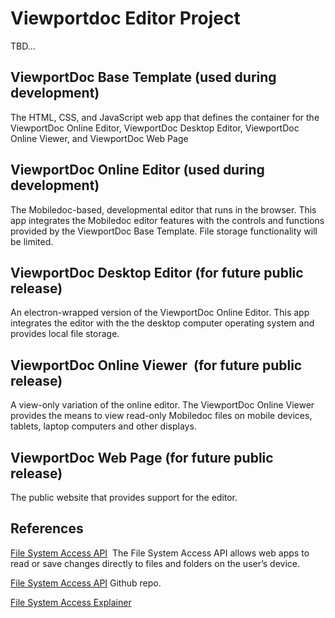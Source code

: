 # Viewportdoc Editor Project

TBD...

## ViewportDoc Base Template (used during development)

The HTML, CSS, and JavaScript web app that defines the container for the ViewportDoc Online Editor, ViewportDoc Desktop Editor, ViewportDoc Online Viewer, and ViewportDoc Web Page

## ViewportDoc Online Editor (used during development)

The Mobiledoc-based, developmental editor that runs in the browser. This app integrates the Mobiledoc editor features with the controls and functions provided by the ViewportDoc Base Template. File storage functionality will be limited.

## ViewportDoc Desktop Editor (for future public release)

An electron-wrapped version of the ViewportDoc Online Editor. This app integrates the editor with the the desktop computer operating system and provides local file storage.

## ViewportDoc Online Viewer  (for future public release)

A view-only variation of the online editor. The ViewportDoc Online Viewer provides the means to view read-only Mobiledoc files on mobile devices, tablets, laptop computers and other displays.

## ViewportDoc Web Page (for future public release)

The public website that provides support for the editor.

## References

[File System Access API](https://web.dev/file-system-access/)  The File System Access API allows web apps to read or save changes directly to files and folders on the user’s device.

[File System Access API](https://github.com/WICG/file-system-access/blob/master/EXPLAINER.md "https://github.com/WICG/file-system-access") Github repo.

[File System Access Explainer](https://github.com/WICG/file-system-access/blob/master/EXPLAINER.md)
